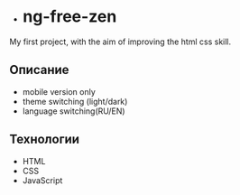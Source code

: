 - # ng-free-zen

My first project, with the aim of improving the html css skill.

## Описание

- mobile version only
- theme switching (light/dark)
- language switching(RU/EN)

## Технологии

- HTML  
- CSS  
- JavaScript
